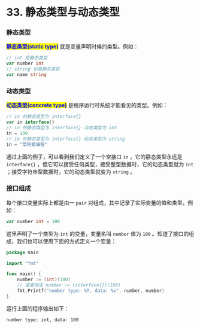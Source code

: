 # 33. 静态类型与动态类型

### 静态类型

<mark style="color:blue;">**静态类型(static type)**</mark> <mark style="color:blue;"></mark><mark style="color:blue;"></mark> 就是变量声明时候的类型。例如：

```go
// int 是静态类型
var number int
// string 也是静态类型
var name string
```

### 动态类型

<mark style="color:blue;">**动态类型(concrete type)**</mark> <mark style="color:blue;"></mark><mark style="color:blue;"></mark> 是程序运行时系统才能看见的类型。例如：

```go
// in 的静态类型为 interface{}
var in interface{}
// in 的静态类型为 interface{} 动态类型为 int
in = 100
// in 的静态类型为 interface{} 动态类型为 string
in = "菜籽爱编程"
```

通过上面的例子，可以看到我们定义了一个空接口 `in` ，它的静态类型永远是 `interface{}` ，但它可以接受任何类型，接受整型数据时，它的动态类型就为 `int` ；接受字符串型数据时，它的动态类型就变为 `string` 。

### 接口组成

每个接口变量实际上都是由一 `pair` 对组成，其中记录了实际变量的值和类型。例如：

```go
var number int = 100
```

这里声明了一个类型为 `int` 的变量，变量名叫 `number` 值为 `100` 。知道了接口的组成，我们也可以使用下面的方式定义一个变量：

```go
package main

import "fmt"

func main() {
	number := (int)(100)
	// 或者写成 number := (interface{})(100)
	fmt.Printf("number type: %T, data: %v", number, number)
}
```

运行上面的程序输出如下：

```
number type: int, data: 100
```
